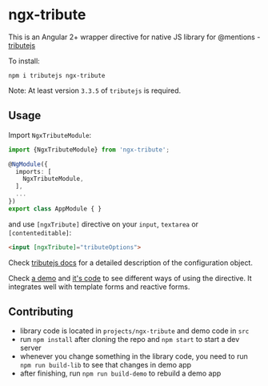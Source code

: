 # ngx-tribute

This is an Angular 2+ wrapper directive for native JS library for @mentions - [tributejs](https://github.com/zurb/tribute)

To install:
```
npm i tributejs ngx-tribute
```

Note: At least version `3.3.5` of `tributejs` is required.

Usage
--

Import `NgxTributeModule`:

```typescript
import {NgxTributeModule} from 'ngx-tribute';

@NgModule({
  imports: [
    NgxTributeModule,
  ],
  ...
})
export class AppModule { }
```

and use `[ngxTribute]` directive on your `input`, `textarea` or `[contenteditable]`:

```html
<input [ngxTribute]="tributeOptions">
```

Check [tributejs docs](https://github.com/zurb/tribute#a-collection) for a detailed description of the configuration object.

Check [a demo](https://ladderio.github.io/ngx-tribute/) and [it's code](https://github.com/ladderio/ngx-tribute/blob/master/src/app/app.component.ts)
to see different ways of using the directive. It integrates well with template forms and reactive forms.

Contributing
--

- library code is located in `projects/ngx-tribute` and demo code in `src`
- run `npm install` after cloning the repo and `npm start` to start a dev server
- whenever you change something in the library code, you need to run `npm run build-lib` to see that changes in demo app
- after finishing, run `npm run build-demo` to rebuild a demo app